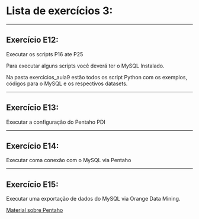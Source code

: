 
# Lista de exercícios 3:


---
## Exercício E12:

Executar os scripts P16 ate P25

Para executar alguns scripts você deverá ter o MySQL Instalado.

Na pasta exercicios_aula9 estão todos os script Python com os exemplos, códigos para o MySQL e os respectivos datasets.

---
## Exercício E13:

Executar a configuração do Pentaho PDI

---
## Exercício E14:

Executar coma conexão com o MySQL via Pentaho

---
## Exercício E15:

Executar uma exportação de dados do MySQL via Orange Data Mining.


[Material sobre Pentaho](https://docs.google.com/presentation/d/1y13cbB5pT_49MuAWM5p26fz7-le1tafOTklA8Q1GvLs/view)